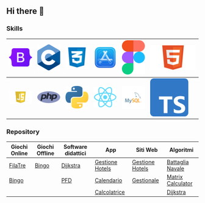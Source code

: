 ## Hi there 👋

### Skills

| <img src="https://github.com/vittorioPiotti/vittorioPiotti/blob/main/img/bootstrap.png" width="100"> | <img src="https://github.com/vittorioPiotti/vittorioPiotti/blob/main/img/c.png" width="100"> | <img src="https://github.com/vittorioPiotti/vittorioPiotti/blob/main/img/css.png" width="100"> | <img src="https://github.com/vittorioPiotti/vittorioPiotti/blob/main/img/dev.png" width="100"> | <img src="https://github.com/vittorioPiotti/vittorioPiotti/blob/main/img/figma.png" width="100"> | <img src="https://github.com/vittorioPiotti/vittorioPiotti/blob/main/img/html.png" width="200"> | 
|-------------|-------------|-------------|-------------|-------------|-------------|
<img src="https://github.com/vittorioPiotti/vittorioPiotti/blob/main/img/js.png" width="100"> | <img src="https://github.com/vittorioPiotti/vittorioPiotti/blob/main/img/php.png" width="100"> | <img src="https://github.com/vittorioPiotti/vittorioPiotti/blob/main/img/py.png" width="100"> | <img src="https://github.com/vittorioPiotti/vittorioPiotti/blob/main/img/react.png" width="100"> | <img src="https://github.com/vittorioPiotti/vittorioPiotti/blob/main/img/sql.png" width="100"> | <img src="https://github.com/vittorioPiotti/vittorioPiotti/blob/main/img/ts.png" width="100"> |

### Repository

| Giochi Online                                                                                      | Giochi Offline                                                                            | Software didattici                                                                       | App                                                                                              | Siti Web                                                                                          | Algoritmi                                                                                     |
|----------------------------------------------------------------------------------------------------|------------------------------------------------------------------------------------------|------------------------------------------------------------------------------------------|--------------------------------------------------------------------------------------------------|---------------------------------------------------------------------------------------------------|--------------------------------------------------------------------------------------------------|
| [FilaTre](https://github.com/vittorioPiotti/FilaTre-Online)                                 | [Bingo](https://github.com/vittorioPiotti/Bingo-Bootstrap)                        | [Dijkstra](https://github.com/vittorioPiotti/Dijkstra-Bootstrap)                  | [Gestione Hotels](https://github.com/vittorioPiotti/Gestione-Hotel-App)                      | [Gestione Hotels](https://github.com/vittorioPiotti/Gestione-Hotel-PHP)                      | [Battaglia Navale](https://github.com/vittorioPiotti/Battaglia-Navale-C)                       |
| [Bingo](https://github.com/vittorioPiotti/Bingo-Online-Bootstrap/tree/main)                |                                                                                          | [PFD](https://github.com/vittorioPiotti/Primary-Flight-Display)       | [Calendario](https://github.com/vittorioPiotti?tab=repositories)                                 | [Gestionale](https://github.com/vittorioPiotti/Gestionale)                                        | [Matrix Calculator](https://github.com/vittorioPiotti/Matrix-Calculator-C)                |
|                                                                                                    |                                                                                          |                                                                                          | [Calcolatrice](https://github.com/vittorioPiotti/Calcolatrice-React-Native)                      |                                                                                                   | [Dijkstra](https://github.com/vittorioPiotti?tab=repositories)                  |


